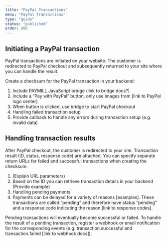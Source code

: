 ```yaml
---
title: "PayPal Transactions"
menu: "PayPal Transactions"
type: "guide"
status: "published"
order: 800
---
```


## Initiating a PayPal transaction

PayPal transactions are initiated on your website. The customer is redirected to PayPal checkout and subsequently returned to your site where you can handle the result.

Create a checksum for the PayPal transaction in your backend:

1. Include PAYMILL JavaScript bridge (link to bridge docs?)
2. Include a “Pay with PayPal” button, only use images from  [link to PayPal logo center]
3. When button is clicked, use bridge to start PayPal checkout
4. Handling failed transaction setup
5. Provide callback to handle any errors during transaction setup (e.g. invalid data)

## Handling transaction results

After PayPal checkout, the customer is redirected to your site. Transaction result (ID, status, response code) are attached.
You can specify separate return URLs for failed and successful transactions when creating the checksum.

1. (Explain URL parameters)
2. Based on the ID you can retrieve transaction details in your backend (Provide example)
3. Handling pending payments
4. Payments can be delayed for a variety of reasons [examples]. These transactions are called “pending” and therefore have status “pending” and a response code indicating the reason [link to response codes].

Pending transactions will eventually become successful or failed. To handle the result of a pending transaction, register a webhook or email notification for the corresponding events (e.g. transaction.successful and transaction.failed [link to webhook docs]).
